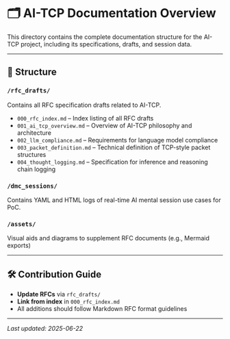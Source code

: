 # 🗂️ AI-TCP Documentation Overview

This directory contains the complete documentation structure for the AI-TCP project, including its specifications, drafts, and session data.

---

## 📘 Structure

### `/rfc_drafts/`
Contains all RFC specification drafts related to AI-TCP.

- `000_rfc_index.md` – Index listing of all RFC drafts
- `001_ai_tcp_overview.md` – Overview of AI-TCP philosophy and architecture
- `002_llm_compliance.md` – Requirements for language model compliance
- `003_packet_definition.md` – Technical definition of TCP-style packet structures
- `004_thought_logging.md` – Specification for inference and reasoning chain logging

### `/dmc_sessions/`
Contains YAML and HTML logs of real-time AI mental session use cases for PoC.

### `/assets/`
Visual aids and diagrams to supplement RFC documents (e.g., Mermaid exports)

---

## 🛠️ Contribution Guide

- **Update RFCs** via `rfc_drafts/`
- **Link from index** in `000_rfc_index.md`
- All additions should follow Markdown RFC format guidelines

---

_Last updated: 2025-06-22_
